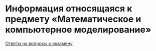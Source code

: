 # Информация относящаяся к предмету  «Математическое и компьютерное моделирование»

[Ответы на вопросы к экзамену](M&CM_answers.md)